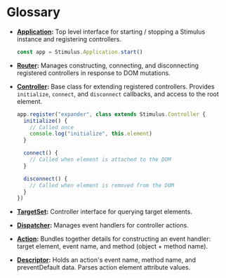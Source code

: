 # Glossary

* **[Application](src/stimulus/application.ts):** Top level interface for starting / stopping a Stimulus instance and registering controllers.

    ```js
    const app = Stimulus.Application.start()
    ```
* **[Router](src/stimulus/router.ts):** Manages constructing, connecting, and disconnecting registered controllers in response to DOM mutations.

* **[Controller](src/stimulus/controller.ts):** Base class for extending registered controllers. Provides `initialize`, `connect`, and `disconnect` callbacks, and access to the root element.

    ```js
    app.register("expander", class extends Stimulus.Controller {
      initialize() {
        // Called once
        console.log("initialize", this.element)
      }

      connect() {
        // Called when element is attached to the DOM
      }

      disconnect() {
        // Called when element is removed from the DOM
      }
    })
    ```

* **[TargetSet](src/stimulus/target_set.ts):** Controller interface for querying target elements.

* **[Dispatcher](src/stimulus/dispatcher.ts):** Manages event handlers for controller actions.

* **[Action](src/stimulus/action.ts):** Bundles together details for constructing an event handler: target element, event name, and method (object + method name).

* **[Descriptor](src/stimulus/descriptor.ts):** Holds an action's event name, method name, and preventDefault data. Parses action element attribute values.
